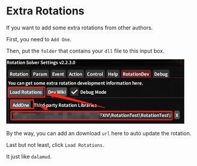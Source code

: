 # Extra Rotations

If you want to add some extra rotations from other authors. 

First, you need to `Add One`.

Then, put the `folder` that contains your `dll` file to this input box.

![Add your folder](assets/1680965682669.png)

By the way, you can add an download `url` here to auto update the rotation.

Last but not least, click `Load Rotations`.

It just like `dalamud`.